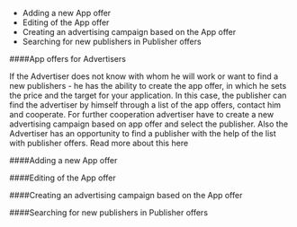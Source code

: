 * Adding a new App offer
* Editing  of the App offer
* Creating an advertising campaign based on the App offer
* Searching for new publishers in Publisher offers


####App offers for Advertisers

If the Advertiser does not know with whom  he will work or want to find a new publishers - he has the ability to create the app offer, in which he sets the price and the target for your application. In this case, the publisher can find the advertiser by himself  through a list of the app offers, contact him and cooperate. For further cooperation advertiser have to create a new advertising campaign based on app offer and select the publisher.
Also  the Advertiser has an opportunity  to find a publisher with the help of the list with publisher offers. Read more about this here

####Adding a new App offer



####Editing  of the App offer



####Creating an advertising campaign based on the App offer



####Searching for new publishers in Publisher offers